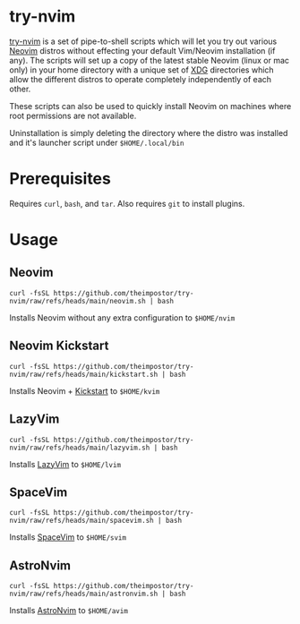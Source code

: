 # try-nvim

[try-nvim](https://github.com/theimpostor/try-nvim) is a set of pipe-to-shell scripts which will let you try out various [Neovim](https://neovim.io) distros without effecting your default Vim/Neovim installation (if any). The scripts will set up a copy of the latest stable Neovim (linux or mac only) in your home directory with a unique set of [XDG](https://specifications.freedesktop.org/basedir-spec/basedir-spec-latest.html) directories which allow the different distros to operate completely independently of each other.

These scripts can also be used to quickly install Neovim on machines where root permissions are not available.

Uninstallation is simply deleting the directory where the distro was installed and it's launcher script under `$HOME/.local/bin`

# Prerequisites

Requires `curl`, `bash`, and `tar`. Also requires `git` to install plugins.

# Usage

## Neovim

```
curl -fsSL https://github.com/theimpostor/try-nvim/raw/refs/heads/main/neovim.sh | bash
```

Installs Neovim without any extra configuration to `$HOME/nvim`

## Neovim Kickstart

```
curl -fsSL https://github.com/theimpostor/try-nvim/raw/refs/heads/main/kickstart.sh | bash
```

Installs Neovim + [Kickstart](https://github.com/nvim-lua/kickstart.nvim) to
`$HOME/kvim`

## LazyVim

```
curl -fsSL https://github.com/theimpostor/try-nvim/raw/refs/heads/main/lazyvim.sh | bash
```

Installs [LazyVim](https://www.lazyvim.org/) to `$HOME/lvim`

## SpaceVim

```
curl -fsSL https://github.com/theimpostor/try-nvim/raw/refs/heads/main/spacevim.sh | bash
```

Installs [SpaceVim](https://spacevim.org/) to `$HOME/svim`

## AstroNvim

```
curl -fsSL https://github.com/theimpostor/try-nvim/raw/refs/heads/main/astronvim.sh | bash
```

Installs [AstroNvim](https://astronvim.com/) to `$HOME/avim`
